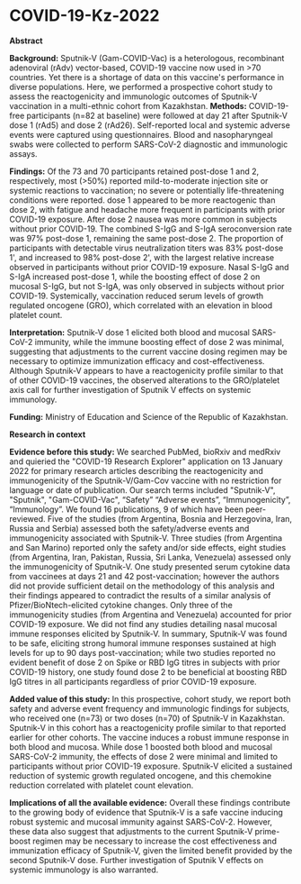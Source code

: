 # COVID-19-Kz-2022

**Abstract**

**Background:** Sputnik-V (Gam-COVID-Vac) is a heterologous, recombinant adenoviral (rAdv) vector-based, COVID-19 vaccine now used in >70 countries. Yet there is a shortage of data on this vaccine's performance in diverse populations. Here, we performed a prospective cohort study to assess the reactogenicity and immunologic outcomes of Sputnik-V vaccination in a multi-ethnic cohort from Kazakhstan.
**Methods:** COVID-19-free participants (n=82 at baseline) were followed at day 21 after Sputnik-V dose 1 (rAd5) and dose 2 (rAd26). Self-reported local and systemic adverse events were captured using questionnaires. Blood and nasopharyngeal swabs were collected to perform SARS-CoV-2 diagnostic and immunologic assays.  

**Findings:** Of the 73 and 70 participants retained post-dose 1 and 2, respectively, most (>50%) reported mild-to-moderate injection site or systemic reactions to vaccination; no severe or potentially life-threatening conditions were reported. dose 1 appeared to be more reactogenic than dose 2, with fatigue and headache more frequent in participants with prior COVID-19 exposure. After dose 2 nausea was more common in subjects without prior COVID-19. The combined S-IgG and S-IgA seroconversion rate was 97% post-dose 1, remaining the same post-dose 2. The proportion of participants with detectable virus neutralization titers was 83% post-dose 1', and increased to 98% post-dose 2', with the largest relative increase observed in participants without prior COVID-19 exposure.  Nasal S-IgG and S-IgA increased post-dose 1, while the boosting effect of dose 2 on mucosal S-IgG, but not S-IgA, was only observed in subjects without prior COVID-19. Systemically, vaccination reduced serum levels of growth regulated oncogene (GRO), which correlated with an elevation in blood platelet count.  

**Interpretation:** Sputnik-V dose 1 elicited both blood and mucosal SARS-CoV-2 immunity, while the immune boosting effect of dose 2 was minimal, suggesting that adjustments to the current vaccine dosing regimen may be necessary to optimize immunization efficacy and cost-effectiveness. Although Sputnik-V appears to have a reactogenicity profile similar to that of other COVID-19 vaccines, the observed alterations to the GRO/platelet axis call for further investigation of Sputnik V effects on systemic immunology. 

**Funding:** Ministry of Education and Science of the Republic of Kazakhstan.

**Research in context**

**Evidence before this study:** We searched PubMed, bioRxiv and medRxiv and quieried the "COVID-19 Research Explorer" application on 13 January 2022 for primary research articles describing the reactogenicity and immunogenicity of the Sputnik-V/Gam-Cov vaccine with no restriction for language or date of publication. Our search terms included "Sputnik-V", "Sputnik", "Gam-COVID-Vac", “Safety” “Adverse events”, “Immunogenicity”, “Immunology”. We found 16 publications, 9 of which have been peer-reviewed. Five of the studies (from Argentina, Bosnia and Herzegovina, Iran, Russia and Serbia) assessed both the safety/adverse events and immunogenicity associated with Sputnik-V. Three studies (from Argentina and San Marino) reported only the safety and/or side effects, eight studies (from Argentina, Iran, Pakistan, Russia, Sri Lanka, Venezuela) assessed only the immunogenicity of Sputnik-V. One study presented serum cytokine data from vaccinees at days 21 and 42 post-vaccination; however the authors did not provide sufficient detail on the methodology of this analysis and their findings appeared to contradict the results of a similar analysis of Pfizer/BioNtech-elicited cytokine changes. Only three of the immunogenicity studies (from Argentina and Venezuela) accounted for prior COVID-19 exposure. We did not find any studies detailing nasal mucosal immune responses elicited by Sputnik-V. In summary, Sputnik-V was found to be safe, eliciting strong humoral immune responses sustained at high levels for up to 90 days post-vaccination; while two studies reported no evident benefit of dose 2 on Spike or RBD IgG titres in subjects with prior COVID-19 history, one study found dose 2 to be beneficial at boosting RBD IgG titres in all participants regardless of prior COVID-19 exposure.   

**Added value of this study:** In this prospective, cohort study, we report both safety and adverse event frequency and immunologic findings for subjects, who received one (n=73) or two doses (n=70) of Sputnik-V in Kazakhstan. Sputnik-V in this cohort has a reactogenicity profile similar to that reported earlier for other cohorts. The vaccine induces a robust immune response in both blood and mucosa. While dose 1 boosted both blood and mucosal SARS-CoV-2 immunity, the effects of dose 2 were minimal and limited to participants without prior COVID-19 exposure. Sputnik-V elicited a sustained reduction of systemic growth regulated oncogene, and this chemokine reduction correlated with platelet count elevation. 

**Implications of all the available evidence:** Overall these findings contribute to the growing body of evidence that Sputnik-V is a safe vaccine inducing robust systemic and mucosal immunity against SARS-CoV-2. However, these data also suggest that adjustments to the current Sputnik-V prime-boost regimen may be necessary to increase the cost effectiveness and immunization efficacy of Sputnik-V, given the limited benefit provided by the second Sputnik-V dose. Further investigation of Sputnik V effects on systemic immunology is also warranted.
